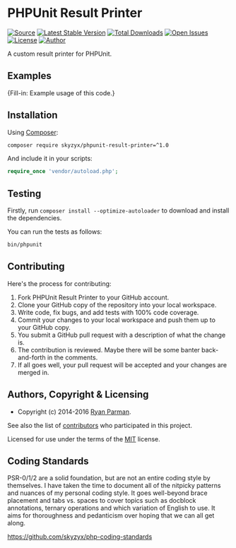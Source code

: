 # PHPUnit Result Printer

[![Source](http://img.shields.io/badge/source-skyzyx/phpunit-result-printer-blue.svg?style=flat-square)](https://github.com/skyzyx/phpunit-result-printer)
[![Latest Stable Version](http://img.shields.io/packagist/v/skyzyx/phpunit-result-printer.svg?style=flat-square)](https://packagist.org/packages/skyzyx/phpunit-result-printer)
[![Total Downloads](http://img.shields.io/packagist/dt/skyzyx/phpunit-result-printer.svg?style=flat-square)](https://packagist.org/packages/skyzyx/phpunit-result-printer)
[![Open Issues](http://img.shields.io/github/issues/skyzyx/phpunit-result-printer.svg?style=flat-square)](https://github.com/skyzyx/phpunit-result-printer/issues)
[![License](http://img.shields.io/packagist/l/skyzyx/phpunit-result-printer-blue.svg?style=flat-square)](https://packagist.org/packages/skyzyx/phpunit-result-printer)
[![Author](http://img.shields.io/badge/author-@skyzyx-blue.svg?style=flat-square)](https://twitter.com/skyzyx)

A custom result printer for PHPUnit.


## Examples

{Fill-in: Example usage of this code.}


## Installation

Using [Composer]:
```bash
composer require skyzyx/phpunit-result-printer=^1.0
```

And include it in your scripts:

```php
require_once 'vendor/autoload.php';
```


## Testing

Firstly, run `composer install --optimize-autoloader` to download and install the dependencies.

You can run the tests as follows:
```bash
bin/phpunit
```


## Contributing
Here's the process for contributing:

1. Fork PHPUnit Result Printer to your GitHub account.
2. Clone your GitHub copy of the repository into your local workspace.
3. Write code, fix bugs, and add tests with 100% code coverage.
4. Commit your changes to your local workspace and push them up to your GitHub copy.
5. You submit a GitHub pull request with a description of what the change is.
6. The contribution is reviewed. Maybe there will be some banter back-and-forth in the comments.
7. If all goes well, your pull request will be accepted and your changes are merged in.


## Authors, Copyright & Licensing

* Copyright (c) 2014-2016 [Ryan Parman](http://ryanparman.com).

See also the list of [contributors](https://github.com/skyzyx/phpunit-result-printer/contributors) who participated in this project.

Licensed for use under the terms of the [MIT] license.


## Coding Standards

PSR-0/1/2 are a solid foundation, but are not an entire coding style by themselves. I have taken the time to document all of the nitpicky patterns and nuances of my personal coding style. It goes well-beyond brace placement and tabs vs. spaces to cover topics such as docblock annotations, ternary operations and which variation of English to use. It aims for thoroughness and pedanticism over hoping that we can all get along.

<https://github.com/skyzyx/php-coding-standards>

  [PHP]: http://php.net
  [Composer]: https://getcomposer.org
  [MIT]: http://www.opensource.org/licenses/mit-license.php
  [Apache 2.0]: http://opensource.org/licenses/Apache-2.0
